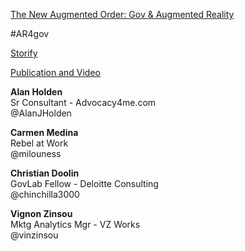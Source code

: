 [The New Augmented Order: Gov & Augmented Reality](http://schedule.sxsw.com/2014/events/event_IAP25232)

\#AR4gov

[Storify](http://storify.com/DeloitteUS/the-new-augmented-order-government-and-augmented-r)

[Publication and Video](http://www.deloitte.com/us/augmentedgovernment)

**Alan Holden**  
Sr Consultant - Advocacy4me.com  
@AlanJHolden

**Carmen Medina**  
Rebel at Work  
@milouness

**Christian Doolin**  
GovLab Fellow - Deloitte Consulting  
@chinchilla3000

**Vignon Zinsou**  
Mktg Analytics Mgr - VZ Works  
@vinzinsou
